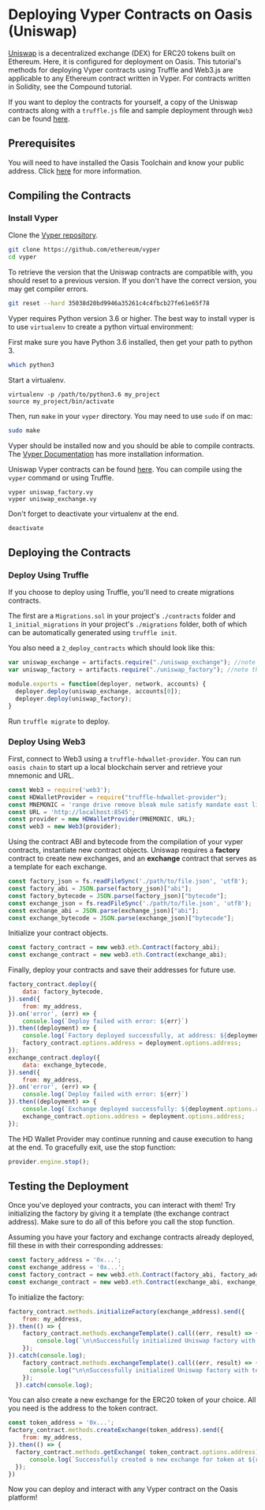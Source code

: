 # Deploying Vyper Contracts on Oasis (Uniswap)

[Uniswap](https://uniswap.io/) is a decentralized exchange (DEX) for ERC20 tokens built on Ethereum. Here, it is configured for deployment on Oasis. This tutorial's methods for deploying Vyper contracts using Truffle and Web3.js are applicable to any Ethereum contract written in Vyper. For contracts written in Solidity, see the Compound tutorial.

If you want to deploy the contracts for yourself, a copy of the Uniswap contracts along with a `truffle.js` file and sample deployment through `Web3` can be found [here](https://github.com/oasislabs/uniswap).

## Prerequisites

You will need to have installed the Oasis Toolchain and know your public address. Click [here](./deploy-solidity.md#prerequisites) for more information.

## Compiling the Contracts

### Install Vyper

Clone the [Vyper repository](https://github.com/ethereum/vyper). 
```bash 
git clone https://github.com/ethereum/vyper
cd vyper
```
To retrieve the version that the Uniswap contracts are compatible with, you should reset to a previous version. If you don't have the correct version, you may get compiler errors. 
```bash
git reset --hard 35038d20bd9946a35261c4c4fbcb27fe61e65f78
```

Vyper requires Python version 3.6 or higher. The best way to install vyper is to use `virtualenv` to create a python virtual environment:

First make sure you have Python 3.6 installed, then get your path to python 3.
```bash
which python3
```
Start a virtualenv.
```
virtualenv -p /path/to/python3.6 my_project
source my_project/bin/activate
```
Then, run `make` in your `vyper` directory. You may need to use `sudo` if on mac:
```bash
sudo make
```
Vyper should be installed now and you should be able to compile contracts. The [Vyper Documentation](https://vyper.readthedocs.io/en/latest/installing-vyper.html) has more installation information.

Uniswap Vyper contracts can be found [here](https://github.com/Uniswap/contracts-vyper). 
You can compile using the `vyper` command or using Truffle. 

```
vyper uniswap_factory.vy
vyper uniswap_exchange.vy
```

Don't forget to deactivate your virtualenv at the end.

```bash
deactivate
```

## Deploying the Contracts

### Deploy Using Truffle

If you choose to deploy using Truffle, you'll need to create migrations contracts. 

The first are a `Migrations.sol` in your project's `./contracts` folder and `1_initial_migrations` in your project's `./migrations` folder, both of which can be automatically generated using `truffle init`. 

You also need a `2_deploy_contracts` which should look like this:
```js
var uniswap_exchange = artifacts.require("./uniswap_exchange"); //note there is no ".vy"
var uniswap_factory = artifacts.require("./uniswap_factory"); //note there is no ".vy"

module.exports = function(deployer, network, accounts) {
  deployer.deploy(uniswap_exchange, accounts[0]);
  deployer.deploy(uniswap_factory);
}
```
Run `truffle migrate` to deploy.

### Deploy Using Web3

First, connect to Web3 using a `truffle-hdwallet-provider`. You can run `oasis chain` to start up a local blockchain server and retrieve your mnemonic and URL. 

```js
const Web3 = require('web3');
const HDWalletProvider = require("truffle-hdwallet-provider");
const MNEMONIC = 'range drive remove bleak mule satisfy mandate east lion minimum unfold ready';
const URL = 'http://localhost:8545';
const provider = new HDWalletProvider(MNEMONIC, URL);
const web3 = new Web3(provider);
```

Using the contract ABI and bytecode from the compilation of your vyper contracts, instantiate new contract objects. Uniswap requires a **factory** contract to create new exchanges, and an **exchange** contract that serves as a template for each exchange.

```js
const factory_json = fs.readFileSync('./path/to/file.json', 'utf8');
const factory_abi = JSON.parse(factory_json)["abi"];
const factory_bytecode = JSON.parse(factory_json)["bytecode"];
const exchange_json = fs.readFileSync('./path/to/file.json', 'utf8');
const exchange_abi = JSON.parse(exchange_json)["abi"];
const exchange_bytecode = JSON.parse(exchange_json)["bytecode"];
```

Initialize your contract objects.

```js
const factory_contract = new web3.eth.Contract(factory_abi);
const exchange_contract = new web3.eth.Contract(exchange_abi);
```

Finally, deploy your contracts and save their addresses for future use.

```js
factory_contract.deploy({
    data: factory_bytecode,
}).send({
    from: my_address,
}).on('error', (err) => {
    console.log(`Deploy failed with error: ${err}`)
}).then((deployment) => {
    console.log(`Factory deployed successfully, at address: ${deployment.options.address}`);
    factory_contract.options.address = deployment.options.address;
});
exchange_contract.deploy({
    data: exchange_bytecode,
}).send({
    from: my_address,
}).on('error', (err) => {
    console.log(`Deploy failed with error: ${err}`)
}).then((deployment) => {
    console.log(`Exchange deployed successfully: ${deployment.options.address}`);
    exchange_contract.options.address = deployment.options.address;
});
```

The HD Wallet Provider may continue running and cause execution to hang at the end. To gracefully exit, use the stop function:

```js
provider.engine.stop();
```

## Testing the Deployment

Once you've deployed your contracts, you can interact with them! Try initializing the factory by giving it a template (the exchange contract address). Make sure to do all of this before you call the stop function.

Assuming you have your factory and exchange contracts already deployed, fill these in with their corresponding addresses:

```js
const factory_address = '0x...'; 
const exchange_address = '0x...';
const factory_contract = new web3.eth.Contract(factory_abi, factory_address);
const exchange_contract = new web3.eth.Contract(exchange_abi, exchange_address);
```

To initialize the factory:

```js
factory_contract.methods.initializeFactory(exchange_address).send({
    from: my_address,
}).then(() => {
    factory_contract.methods.exchangeTemplate().call((err, result) => {
        console.log(`\n\nSuccessfully initialized Uniswap factory with template: ${result}`);
    });
}).catch(console.log);
    factory_contract.methods.exchangeTemplate().call((err, result) => {
      console.log("\n\nSuccessfully initialized Uniswap factory with template: " + result)
    });
  }).catch(console.log);
```

You can also create a new exchange for the ERC20 token of your choice. All you need is the address to the token contract.

```js
const token_address = '0x...';
factory_contract.methods.createExchange(token_address).send({
    from: my_address,
}).then(() => {
  factory_contract.methods.getExchange( token_contract.options.address).call((err, result) => {
      console.log(`Successfully created a new exchange for token at ${result}`);
  });
})
```

Now you can deploy and interact with any Vyper contract on the Oasis platform!
